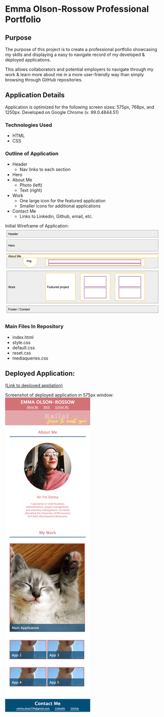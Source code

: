 # Emma Olson-Rossow Professional Portfolio

## Purpose
The purpose of this project is to create a professional portfolio showcasing my skills and displaying a easy to navigate record of my developed & deployed applications.

This allows collaborators and potential employers to navigate through my work & learn more about me in a more user-friendly way than simply browsing through GitHub repositories. 

## Application Details

Application is optimized for the following screen sizes: 575px, 768px, and 1250px. Developed on Google Chrome (v. 99.0.4844.51)

### Technologies Used
- HTML
- CSS

### Outline of Application
- Header
    - Nav links to each section
- Hero
- About Me
    - Photo (left)
    - Text (right)
- Work
    - One large icon for the featured application
    - Smaller icons for additional applications
- Contact Me
    - Links to Linkedin, Github, email, etc. 

Initial Wireframe of Application:
![Initial Wireframe of Application](./assets/images/initial-wireframe.png)

### Main Files In Repository
- index.html
- style.css
- default.css
- reset.css
- mediaqueries.css

## Deployed Application:

[(Link to deployed appliation)](https://emmazart.github.io/emma-olson-rossow-portfilio/)

Screenshot of deployed application in 575px window:
![Portfolio Application Screenshot](./assets/images/emmazart.github.io_emma-olson-rossow-portfilio_.png)

